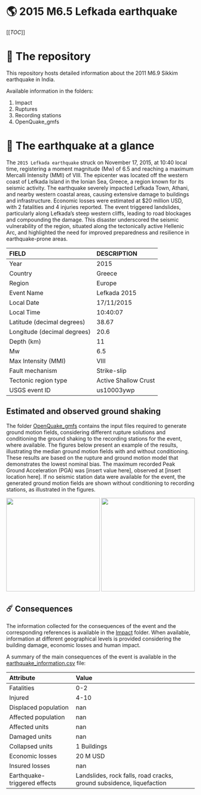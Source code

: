 # 🌎 2015 M6.5 Lefkada earthquake
[[_TOC_]]

# 📂 The repository

This repository hosts detailed information about the 2011 M6.9 Sikkim earthquake in India.

Available information in the folders:

1. Impact
2. Ruptures
3. Recording stations
4. OpenQuake_gmfs


# 🚀 The earthquake at a glance 

The `2015 Lefkada earthquake` struck on November 17, 2015, at 10:40 local time, registering a moment magnitude (Mw) of 6.5 and reaching a maximum Mercalli Intensity (MMI) of VIII. The epicenter was located off the western coast of Lefkada Island in the Ionian Sea, Greece, a region known for its seismic activity. The earthquake severely impacted Lefkada Town, Athani, and nearby western coastal areas, causing extensive damage to buildings and infrastructure. Economic losses were estimated at $20 million USD, with 2 fatalities and 4 injuries reported. The event triggered landslides, particularly along Lefkada’s steep western cliffs, leading to road blockages and compounding the damage. This disaster underscored the seismic vulnerability of the region, situated along the tectonically active Hellenic Arc, and highlighted the need for improved preparedness and resilience in earthquake-prone areas.

| FIELD | DESCRIPTION |
|:-------|:-------------|
| Year | 2015 |
| Country | Greece |
| Region | Europe |
| Event Name | Lefkada 2015 |
| Local Date | 17/11/2015 |
| Local Time | 10:40:07 |
| Latitude (decimal degrees) | 38.67 |
| Longitude (decimal degrees) | 20.6 |
| Depth (km) | 11 |
| Mw | 6.5 |
| Max Intensity (MMI) | VIII |
| Fault mechanism | Strike-slip |
| Tectonic region type | Active Shallow Crust |
| USGS event ID | us10003ywp |

## Estimated and observed ground shaking

The folder [OpenQuake_gmfs](./OpenQuake_gmfs/) contains the input files required to generate ground motion fields, considering different rupture solutions and conditioning the ground shaking to the recording stations for the event, where available. The figures below present an example of the results, illustrating the median ground motion fields with and without conditioning. These results are based on the rupture and ground motion model that demonstrates the lowest nominal bias. The maximum recorded Peak Ground Acceleration (PGA) was [insert value here], observed at [insert location here]. If no seismic station data were available for the event, the generated ground motion fields are shown without conditioning to recording stations, as illustrated in the figures.

<img src="./4_OpenQuake_gmfs/median_gmf_stations_none.png" height="250">
<img src="./4_OpenQuake_gmfs/median_gmf_stations_seismic.png" height="250">

## ☄️ Consequences

The information collected for the consequences of the event and the corresponding references is available in the [Impact](./Impact) folder. When available, information at different geographical levels is provided considering the building damage, economic losses and human impact.

A summary of the main consequences of the event is available in the [earthquake_information.csv](./earthquake_information.csv) file:

| Attribute | Value |
|:-------|:-------------|
| Fatalities | 0-2 |
| Injured | 4-10 |
| Displaced population | nan |
| Affected population | nan |
| Affected units | nan |
| Damaged units | nan |
| Collapsed units | 1 Buildings |
| Economic losses | 20 M USD |
| Insured losses | nan |
| Earthquake-triggered effects | Landslides, rock falls, road cracks, ground subsidence, liquefaction |